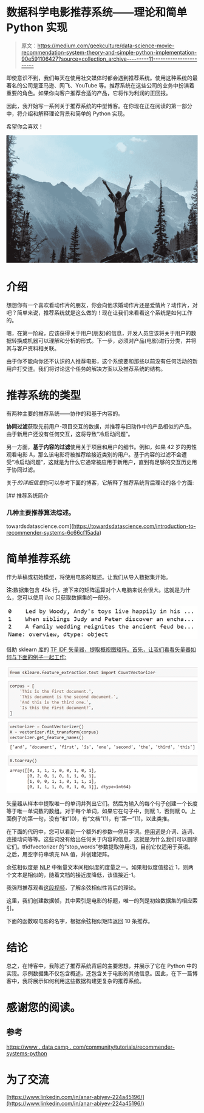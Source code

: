 # 数据科学电影推荐系统——理论和简单 Python 实现

> 原文：<https://medium.com/geekculture/data-science-movie-recommendation-system-theory-and-simple-python-implementation-90e591106427?source=collection_archive---------11----------------------->

即使意识不到，我们每天在使用社交媒体时都会遇到推荐系统。使用这种系统的最著名的公司是亚马逊、网飞、YouTube 等。推荐系统在这些公司的业务中扮演着重要的角色。如果你向客户推荐合适的产品，它将作为利润的正回报。

因此，我开始写一系列关于推荐系统的中型博客。在你现在正在阅读的第一部分中，将介绍和解释理论背景和简单的 Python 实现。

希望你会喜欢！

![](img/8cdec1d019795d47a625fa4a6a64deb5.png)

# 介绍

想想你有一个喜欢看动作片的朋友，你会向他求婚动作片还是爱情片？动作片，对吧？简单来说，推荐系统就是这么做的！现在让我们来看看这个系统是如何工作的。

嗯，在第一阶段，应该获得关于用户(朋友)的信息，开发人员应该将关于用户的数据转换成机器可以理解和分析的形式。下一步，必须对产品(电影)进行分类，并将其与客户资料相关联。

由于你不能向你还不认识的人推荐电影，这个系统要和那些以前没有任何活动的新用户打交道。我们将讨论这个任务的解决方案以及推荐系统的结构。

# 推荐系统的类型

有两种主要的推荐系统——协作的和基于内容的。

**协同过滤**获取先前用户-项目交互的数据，并推荐与旧动作中的产品相似的产品。由于新用户还没有任何交互，这将导致“冷启动问题”。

另一方面，**基于内容的过滤**使用关于项目和用户的细节。例如，如果 42 岁的男性观看电影 A，那么该电影将被推荐给接近类别的用户。基于内容的过滤不会遭受“冷启动问题”，这就是为什么它通常被应用于新用户，直到有足够的交互历史用于协同过滤。

关于*的详细信息*你可以参考下面的博客，它解释了推荐系统背后理论的各个方面:

[](https://towardsdatascience.com/introduction-to-recommender-systems-6c66cf15ada) [## 推荐系统简介

### 几种主要推荐算法综述。

towardsdatascience.com](https://towardsdatascience.com/introduction-to-recommender-systems-6c66cf15ada) 

# 简单推荐系统

作为草稿或初始模型，将使用电影的概述。让我们从导入数据集开始。

**注**:数据集包含 45k 行，接下来的矩阵运算对个人电脑来说会很大。这就是为什么，您可以使用 *iloc* 只获取数据集的一部分。

![](img/a6d88833130621de30d8f0b5e99718d6.png)

借助 sklearn 库的 [TF IDF 矢量器，提取概视图矩阵。首先，让我们看看矢量器如何与下面的例子一起工作:](https://scikit-learn.org/stable/modules/generated/sklearn.feature_extraction.text.TfidfVectorizer.html)

![](img/ac5809411d8d39100b11cc3a366ffa9d.png)

矢量器从样本中提取唯一的单词并列出它们。然后为输入的每个句子创建一个长度等于唯一单词数的数组。对于每个单词，如果它在句子中，则赋 1，否则赋 0。上面例子的第一句，没有“和”(0)，有“文档”(1)，有“第一”(1)，以此类推。

在下面的代码中，您可以看到一个额外的参数—停用字词。[停用词](/@saitejaponugoti/stop-words-in-nlp-5b248dadad47)是介词、连词、连接动词等等。这些词没有给出任何关于内容的信息，这就是为什么我们可以删除它们。tfidfvectorizer 的“stop_words”参数提取停用词，目前它仅适用于英语。之后，用空字符串填充 NA 值，并创建矩阵。

余弦相似度是 [NLP](https://en.wikipedia.org/wiki/Natural_language_processing) 中衡量文本间相似度的度量之一。如果相似度值接近 1，则两个文本是相似的，随着文档的接近度降低，该值接近-1。

我强烈推荐观看[这段视频](https://www.youtube.com/watch?v=ieMjGVYw9ag)，了解余弦相似性背后的理论。

这里，我们创建数据帧，其中索引是电影的标题，唯一的列是初始数据集的相应索引。

下面的函数取电影的名字，根据余弦相似矩阵返回 10 条推荐。

# 结论

总之，在博客中，我陈述了推荐系统背后的主要思想，并展示了它在 Python 中的实现。示例数据集不仅包含概述，还包含关于电影的其他信息。因此，在下一篇博客中，我将展示如何利用这些数据构建更复杂的推荐系统。

# 感谢您的阅读。

## 参考

[https://www . data camp . com/community/tutorials/recommender-systems-python](https://www.datacamp.com/community/tutorials/recommender-systems-python)

# 为了交流

[https://www.linkedin.com/in/anar-abiyev-224a45196/](https://www.linkedin.com/in/anar-abiyev-224a45196/)